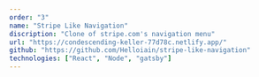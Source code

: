 ```yaml
---
order: "3"
name: "Stripe Like Navigation"
discription: "Clone of stripe.com's navigation menu"
url: "https://condescending-keller-77d78c.netlify.app/"
github: "https://github.com/Helloiain/stripe-like-navigation"
technologies: ["React", "Node", "gatsby"]
---
```

